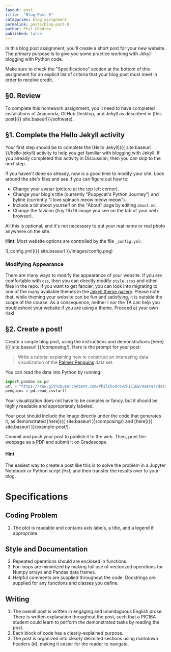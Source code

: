 ```yaml
---
layout: post
title:  "Blog Post 0"
categories: blog assignment
permalink: posts/blog-post-0
author: Phil Chodrow
published: false
---
```


In this blog post assignment, you'll create a short post for your new website. The primary purpose is to give you some practice working with Jekyll blogging with Python code. 

Make sure to check the "Specifications" section at the bottom of this assignment for an explicit list of criteria that your blog post must meet in order to receive credit. 

## §0. Review

To complete this homework assignment, you'll need to have completed installations of Anaconda, GitHub Desktop, and Jekyll as described in [this post]({{ site.baseurl}}/software). 

## §1. Complete the Hello Jekyll activity

Your first step should be to complete the [Hello Jekyll]({{ site.baseurl }}/hello-jekyll) activity to help you get familiar with blogging with Jekyll. If you already completed this activity in Discussion, then you can skip to the next step. 

If you haven't done so already, now is a good time to modify your site. Look around the site's files and see if you can figure out how to: 

- Change your avatar (picture at the top left corner).
- Change your blog's title (currently "Puppycat's Python Journey") and byline (currently "I love spinach meow meow meow"). 
- Include a bit about yourself on the "About" page by editing `about.md`. 
- Change the favicon (tiny 16x16 image you see on the tab of your web browser).

All this is optional, and it's not necessary to put your real name or real photo anywhere on the site. 

**Hint**: Most website options are controlled by the file `_config.yml`:

![_config.yml]({{ site.baseurl }}/images/config.png)

### Modifying Appearance

There are many ways to modify the appearance of your website. If you are comfortable with `css`, then you can directly modify `style.scss` and other files in the repo. If you want to get fancier, you can look into migrating to one of the many available themes in the [Jekyll theme gallery](https://jekyllthemes.io/free). Please note that, while theming your website can be fun and satisfying, it is outside the scope of the course. As a consequence, neither I nor the TA can help you troubleshoot your website if you are using a theme. Proceed at your own risk! 

## §2. Create a post!

Create a simple blog post, using the instructions and demonstrations [here]({{ site.baseurl }}/composing/). Here is the prompt for your post: 

> Write a tutorial explaining how to construct an interesting data visualization of the [Palmer Penguins](https://github.com/allisonhorst/palmerpenguins) data set. 

You can read the data into Python by running: 

```python
import pandas as pd
url = "https://raw.githubusercontent.com/PhilChodrow/PIC16B/master/datasets/palmer_penguins.csv"
penguins = pd.read_csv(url)
```

Your visualization does not have to be complex or fancy, but it should be highly readable and appropriately labeled. 

Your post should include the image directly under the code that generates it, as demonstrated [here]({{ site.baseurl }}/composing/) and [here]({{ site.baseurl }}/example-post/). 

Commit and push your post to publish it to the web. Then, print the webpage as a PDF and submit it on Gradescope. 

#### Hint

The easiest way to create a post like this is to solve the problem in a Jupyter Notebook or Python script *first*, and then transfer the results over to your blog. 

# Specifications

## Coding Problem

1. The plot is readable and contains axis labels, a title, and a legend if appropriate. 

## Style and Documentation

2. Repeated operations should are enclosed in functions. 
3. For-loops are minimized by making full use of vectorized operations for Numpy arrays and Pandas data frames. 
4. Helpful comments are supplied throughout the code. Docstrings are supplied for any functions and classes you define. 

## Writing

1. The overall post is written in engaging and unambiguous English prose. There is written explanation throughout the post, such that a PIC16A student could learn to perform the demonstrated tasks by reading the post.  
2. Each block of code has a clearly-explained purpose. 
3. The post is organized into clearly delimited sections using markdown headers (\#), making it easier for the reader to navigate. 